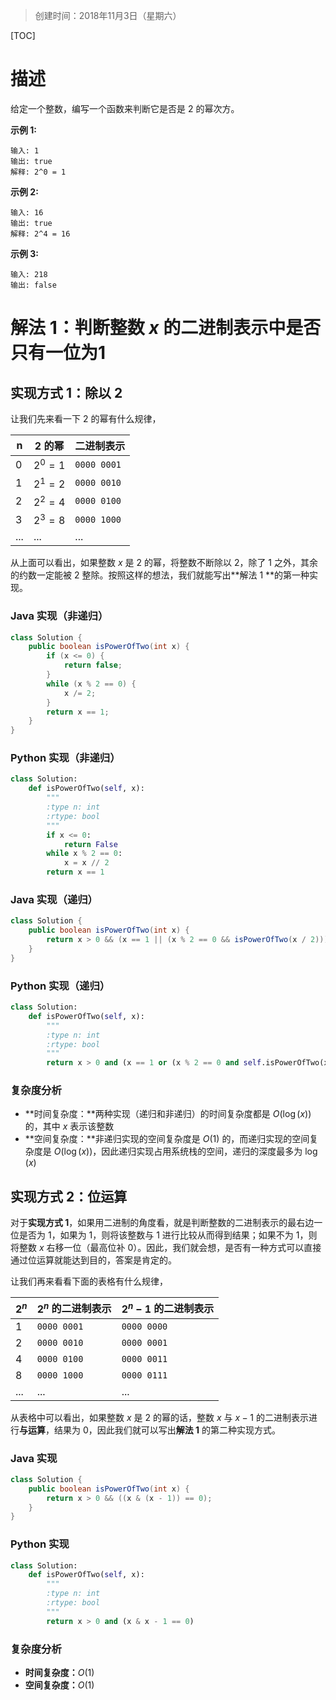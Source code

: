 
> 创建时间：2018年11月3日（星期六）

[TOC]

# 描述

给定一个整数，编写一个函数来判断它是否是 2 的幂次方。

**示例 1:**

```
输入: 1
输出: true
解释: 2^0 = 1
```

**示例 2:**

```
输入: 16
输出: true
解释: 2^4 = 16
```

**示例 3:**

```
输入: 218
输出: false
```

# 解法 1：判断整数 $x$ 的二进制表示中是否只有一位为1

## 实现方式 1：除以 2

让我们先来看一下 2 的幂有什么规律，

| n    | 2 的幂    | 二进制表示  |
| ---- | --------- | ----------- |
| 0    | $2^0 = 1$ | `0000 0001` |
| 1    | $2^1 = 2$ | `0000 0010` |
| 2    | $2^2 = 4$ | `0000 0100` |
| 3    | $2^3 = 8$ | `0000 1000` |
| ...  | ...       | ...         |

从上面可以看出，如果整数 $x$ 是 2 的幂，将整数不断除以 2，除了 1 之外，其余的约数一定能被 2 整除。按照这样的想法，我们就能写出**解法 1 **的第一种实现。

### Java 实现（非递归）

```java
class Solution {
    public boolean isPowerOfTwo(int x) {
        if (x <= 0) {
            return false;
        }
        while (x % 2 == 0) {
            x /= 2;
        }
        return x == 1;
    }
}
```

### Python 实现（非递归）

```python
class Solution:
    def isPowerOfTwo(self, x):
        """
        :type n: int
        :rtype: bool
        """
        if x <= 0:
            return False
        while x % 2 == 0:
            x = x // 2
        return x == 1
```

### Java 实现（递归）

```java
class Solution {
    public boolean isPowerOfTwo(int x) {
        return x > 0 && (x == 1 || (x % 2 == 0 && isPowerOfTwo(x / 2)));
    }
}
```

### Python 实现（递归）

```python
class Solution:
    def isPowerOfTwo(self, x):
        """
        :type n: int
        :rtype: bool
        """
        return x > 0 and (x == 1 or (x % 2 == 0 and self.isPowerOfTwo(x // 2)))
```

### 复杂度分析

- **时间复杂度：**两种实现（递归和非递归）的时间复杂度都是 $O(\log(x))$ 的，其中 $x$ 表示该整数
- **空间复杂度：**非递归实现的空间复杂度是 $O(1)$ 的，而递归实现的空间复杂度是 $O(\log(x))$，因此递归实现占用系统栈的空间，递归的深度最多为 $\log(x)$

## 实现方式 2：位运算

对于**实现方式 1**，如果用二进制的角度看，就是判断整数的二进制表示的最右边一位是否为 1，如果为 1，则将该整数与 1 进行比较从而得到结果；如果不为 1，则将整数 $x$ 右移一位（最高位补 0）。因此，我们就会想，是否有一种方式可以直接通过位运算就能达到目的，答案是肯定的。

让我们再来看看下面的表格有什么规律，

| $2^n$ | $2^n$ 的二进制表示 | $2^n - 1$ 的二进制表示 |
| ----- | ------------------ | ---------------------- |
| 1     | `0000 0001`        | `0000 0000`            |
| 2     | `0000 0010`        | `0000 0001`            |
| 4     | `0000 0100`        | `0000 0011`            |
| 8     | `0000 1000`        | `0000 0111`            |
| ...   | ...                | ...                    |

从表格中可以看出，如果整数 $x$ 是 2 的幂的话，整数 $x$ 与 $x - 1$ 的二进制表示进行**与运算**，结果为 0，因此我们就可以写出**解法 1** 的第二种实现方式。

### Java 实现

```java
class Solution {
    public boolean isPowerOfTwo(int x) {
        return x > 0 && ((x & (x - 1)) == 0);
    }
}
```

### Python 实现

```python
class Solution:
    def isPowerOfTwo(self, x):
        """
        :type n: int
        :rtype: bool
        """
        return x > 0 and (x & x - 1 == 0)
```

### 复杂度分析

- **时间复杂度：**$O(1)$
- **空间复杂度：**$O(1)​$ 